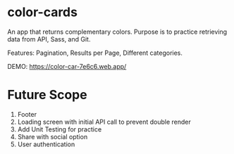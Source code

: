 # color-cards
An app that returns complementary colors. Purpose is to practice retrieving data from API, Sass, and Git.

Features: Pagination, Results per Page, Different categories. 

DEMO: https://color-car-7e6c6.web.app/

# Future Scope
1. Footer
2. Loading screen with initial API call to prevent double render
3. Add Unit Testing for practice
3. Share with social option
4. User authentication

